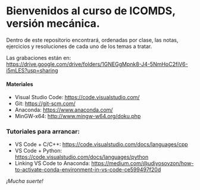 # Bienvenidos al curso de ICOMDS, versión mecánica.

Dentro de este repositorio encontrará, ordenadas por clase, las notas, ejercicios y resoluciones de cada uno de los temas a tratar.

Las grabaciones están en: https://drive.google.com/drive/folders/1GNEGgMpnk8-J4-5NmHoC2fiV6-i5mLES?usp=sharing

#### Materiales

* Visual Studio Code:  https://code.visualstudio.com/
* Git: https://git-scm.com/
* Anaconda: https://www.anaconda.com/
* MinGW-x64: http://www.mingw-w64.org/doku.php 


### Tutoriales para arrancar:

* VS Code + C/C++: https://code.visualstudio.com/docs/languages/cpp
* VS Code + Python: https://code.visualstudio.com/docs/languages/python
* Linking VS Code to Anaconda: https://medium.com/@udiyosovzon/how-to-activate-conda-environment-in-vs-code-ce599497f20d

_¡Mucha suerte!_
